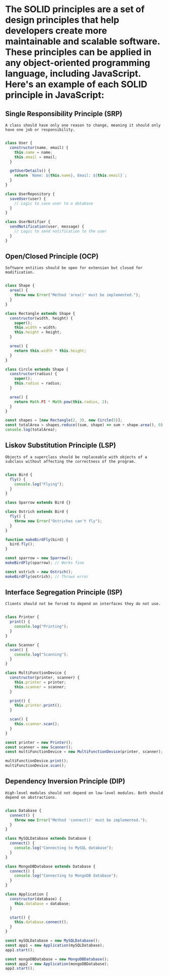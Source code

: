 # The SOLID principles are a set of design principles that help developers create more maintainable and scalable software. These principles can be applied in any object-oriented programming language, including JavaScript. Here's an example of each SOLID principle in JavaScript:

## Single Responsibility Principle (SRP)
    A class should have only one reason to change, meaning it should only have one job or responsibility.

```javascript

class User {
  constructor(name, email) {
    this.name = name;
    this.email = email;
  }

  getUserDetails() {
    return `Name: ${this.name}, Email: ${this.email}`;
  }
}

class UserRepository {
  saveUser(user) {
    // Logic to save user to a database
  }
}

class UserNotifier {
  sendNotification(user, message) {
    // Logic to send notification to the user
  }
}
```

## Open/Closed Principle (OCP)
    Software entities should be open for extension but closed for modification.

```javascript

class Shape {
  area() {
    throw new Error("Method 'area()' must be implemented.");
  }
}

class Rectangle extends Shape {
  constructor(width, height) {
    super();
    this.width = width;
    this.height = height;
  }

  area() {
    return this.width * this.height;
  }
}

class Circle extends Shape {
  constructor(radius) {
    super();
    this.radius = radius;
  }

  area() {
    return Math.PI * Math.pow(this.radius, 2);
  }
}

const shapes = [new Rectangle(2, 3), new Circle(5)];
const totalArea = shapes.reduce((sum, shape) => sum + shape.area(), 0);
console.log(totalArea);
```

## Liskov Substitution Principle (LSP)
    Objects of a superclass should be replaceable with objects of a subclass without affecting the correctness of the program.

```javascript

class Bird {
  fly() {
    console.log("Flying");
  }
}

class Sparrow extends Bird {}

class Ostrich extends Bird {
  fly() {
    throw new Error("Ostriches can't fly");
  }
}

function makeBirdFly(bird) {
  bird.fly();
}

const sparrow = new Sparrow();
makeBirdFly(sparrow); // Works fine

const ostrich = new Ostrich();
makeBirdFly(ostrich); // Throws error
```

## Interface Segregation Principle (ISP)
    Clients should not be forced to depend on interfaces they do not use.

```javascript

class Printer {
  print() {
    console.log("Printing");
  }
}

class Scanner {
  scan() {
    console.log("Scanning");
  }
}

class MultiFunctionDevice {
  constructor(printer, scanner) {
    this.printer = printer;
    this.scanner = scanner;
  }

  print() {
    this.printer.print();
  }

  scan() {
    this.scanner.scan();
  }
}

const printer = new Printer();
const scanner = new Scanner();
const multiFunctionDevice = new MultiFunctionDevice(printer, scanner);

multiFunctionDevice.print();
multiFunctionDevice.scan();
```


## Dependency Inversion Principle (DIP)
    High-level modules should not depend on low-level modules. Both should depend on abstractions.

```javascript

class Database {
  connect() {
    throw new Error("Method 'connect()' must be implemented.");
  }
}

class MySQLDatabase extends Database {
  connect() {
    console.log("Connecting to MySQL database");
  }
}

class MongoDBDatabase extends Database {
  connect() {
    console.log("Connecting to MongoDB database");
  }
}

class Application {
  constructor(database) {
    this.database = database;
  }

  start() {
    this.database.connect();
  }
}

const mySQLDatabase = new MySQLDatabase();
const app1 = new Application(mySQLDatabase);
app1.start();

const mongoDBDatabase = new MongoDBDatabase();
const app2 = new Application(mongoDBDatabase);
app2.start();
```